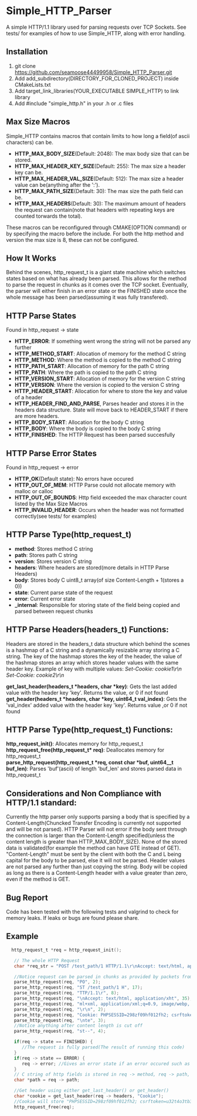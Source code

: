 # Simple_HTTP_Parser
A simple HTTP/1.1 library used for parsing requests over TCP Sockets. 
See tests/ for examples of how to use Simple_HTTP, along with error handling. 

## Installation
1. git clone https://github.com/seamoose44499958/Simple_HTTP_Parser.git
2. Add add_subdirectory(DIRECTORY_FOR_CLONED_PROJECT) inside CMakeLists.txt
3. Add target_link_libraries(YOUR_EXECUTABLE SIMPLE_HTTP) to link library
4. Add #include "simple_http.h" in your .h or .c files

## Max Size Macros
Simple_HTTP contains macros that contain limits to how long a field(of ascii characters) can be.
* **HTTP_MAX_BODY_SIZE**(Default: 2048): The max body size that can be stored.
* **HTTP_MAX_HEADER_KEY_SIZE**(Default: 255): The max size a header key can be.
* **HTTP_MAX_HEADER_VAL_SIZE**(Default: 512): The max size a header value can be(anything after the ':').
* **HTTP_MAX_PATH_SIZE**(Default: 30): The max size the path field can be.
* **HTTP_MAX_HEADERS**(Default: 30): The maximum amount of headers the request can contain(note that headers with repeating keys are counted torwards the total).

These macros can be reconfigured through CMAKE(OPTION command) or by specifying the macro before the include. 
For both the http method and version the max size is 8, these can not be configured.

## How It Works
Behind the scenes, http_request_t is a giant state machine which switches states based on what has already been parsed. This allows for the method to 
parse the request in chunks as it comes over the TCP socket. Eventually, the parser will either finish in an error state or the FINISHED state once the whole
message has been parsed(assuming it was fully transfered).

## HTTP Parse States 
Found in http_request -> state
* **HTTP_ERROR**: If something went wrong the string will not be parsed any further
* **HTTP_METHOD_START**: Allocation of memory for the method C string
* **HTTP_METHOD**: Where the method is copied to the method C string
* **HTTP_PATH_START**: Allocation of memory for the path C string
* **HTTP_PATH**: Where the path is copied to the path C string
* **HTTP_VERSION_START**: Allocation of memory for the version C string
* **HTTP_VERSION**: Where the version is copied to the version C string 
* **HTTP_HEADER_START**: Allocation for where to store the key and value of a header
* **HTTP_HEADER_FIND_AND_PARSE**, Parses header and stores it in the headers data structure. State will move back to HEADER_START if there are more headers.
* **HTTP_BODY_START**: Allocation for the body C string
* **HTTP_BODY**: Where the body is copied to the body C string
* **HTTP_FINISHED**: The HTTP Request has been parsed succesfully

## HTTP Parse Error States
Found in http_request -> error
* **HTTP_OK**(Default state): No errors have occured
* **HTTP_OUT_OF_MEM**: HTTP Parse could not allocate memory with malloc or calloc
* **HTTP_OUT_OF_BOUNDS**: Http field exceeded the max character count listed by the Max Size Macros
* **HTTP_INVALID_HEADER**: Occurs when the header was not formatted correctly(see tests/ for examples)

## HTTP Parse Type(http_request_t)
* **method**: Stores method C string
* **path**: Stores path C string
* **version**: Stores version C string
* **headers**: Where headers are stored(more details in HTTP Parse Headers)
* **body**: Stores body C uint8_t array(of size Content-Length + 1(stores a 0))
* **state**: Current parse state of the request
* **error**: Current error state
* **_internal**: Responsible for storing state of the field being copied and parsed between request chunks

## HTTP Parse Headers(headers_t) Functions:
Headers are stored in the headers_t data structure which behind the scenes is a hashmap of a C string and a dynamically resizable array storing a C string.
The key of the hashmap stores the key of the header, the value of the hashmap stores an array which stores header values with the same header key.
Example of key with multiple values:
*Set-Cookie: cookie1\r\n*
*Set-Cookie: cookie2\r\n*

**get_last_header(headers_t *headers, char *key)**: Gets the last added value with the header key 'key'. Returns the value, or 0 if not found
**get_header(headers_t *headers, char *key, uint64_t val_index)**: Gets the 'val_index' added value with the header key 'key'. Returns value ,or 0 if not found

## HTTP Parse Type(http_request_t) Functions:
**http_request_init()**: Allocates memory for http_request_t <br>
**http_request_free(http_request_t\* req)**: Deallocates memory for http_request_t <br>
**parse_http_request(http_request_t *req, const char *buf, uint64__t buf_len)**: Parses 'buf'(ascii) of length 'buf_len' and stores parsed data in http_request_t 

## Considerations and Non Compliance with HTTP/1.1 standard:
Currently the http parser only supports parsing a body that is specified by a Content-Length(Chuncked Transfer Encoding is currently not supported and will be not parsed). 
HTTP Parser will not error if the body sent through the connection is larger than the Content-Length specified(unless the content length is greater than HTTP_MAX_BODY_SIZE).
None of the stored data is validated(for example the method can have GTE instead of GET). "Content-Length" must be sent by the client with both the C and L being capital for the 
body to be parsed, else it will not be parsed. Header values are not parsed any further than just copying the string. Body will be copied as long as there is a Content-Length header
with a value greater than zero, even if the method is GET. 

## Bug Report
Code has been tested with the following tests and valgrind to check for memory leaks. If leaks or bugs are found please share.

## Example 
```C
  http_request_t *req = http_request_init();

   // The whole HTTP Request
   char *req_str = "POST /test_path/1 HTTP/1.1\r\nAccept: text/html, application/xhtml+xml, application/xml;q=0.9, image/webp, ;q=0.8\r\nCookie: PHPSESSID=298zf09hf012fh2; csrftoken=u32t4o3tb3gg43; _gat=1\r\nContent-Length: 4\r\n\r\ntest--";

   //Notice request can be parsed in chunks as provided by packets from a TCP socket
   parse_http_request(req, "PO", 2);
   parse_http_request(req, "ST /test_path/1 H", 17);
   parse_http_request(req, "TTP/1.1\r", 8);
   parse_http_request(req, "\nAccept: text/html, application/xht", 35);
   parse_http_request(req, "ml+xml, application/xml;q=0.9, image/webp, ;q=0.8", 49);
   parse_http_request(req, "\r\n", 2);
   parse_http_request(req, "Cookie: PHPSESSID=298zf09hf012fh2; csrftoken=u32t4o3tb3gg43; _gat=1\r\nContent-Length: 4\r\n\r", 89);
   parse_http_request(req, "\nte", 3);
   //Notice anything after content length is cut off
   parse_http_request(req, "st--", 4);

   if(req -> state == FINISHED) {
      //The request is fully parsed(The result of running this code)
   }
   if(req -> state == ERROR) {
      req -> error; //Gives an error state if an error occured such as out of memory
   }
   // C string of http fields is stored in req -> method, req -> path, req -> version, req -> body, make sure to check for null
   char *path = req -> path;

   //Get header using either get_last_header() or get_header()
   char *cookie = get_last_header(req -> headers, "Cookie");
   //Cookie will store "PHPSESSID=298zf09hf012fh2; csrftoken=u32t4o3tb3gg43; _gat=1"
   http_request_free(req);
```

